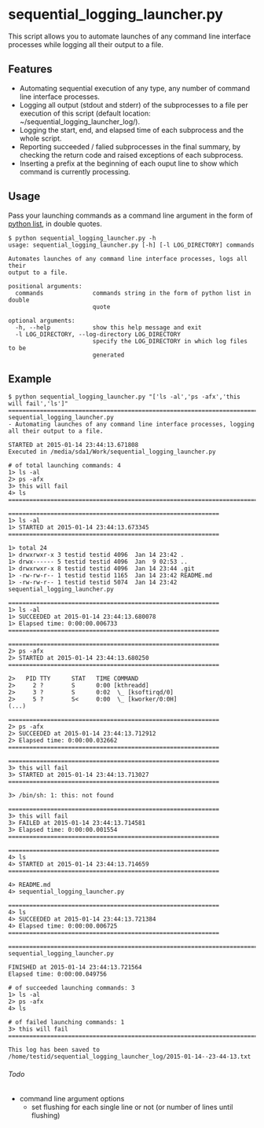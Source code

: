 # sequential_logging_launcher.py

This script allows you to automate launches of any command line interface processes while logging all their output to a file.

## Features
- Automating sequential execution of any type, any number of command line interface processes.
- Logging all output (stdout and stderr) of the subprocesses to a file per execution of this script (default location: ~/sequential_logging_launcher_log/).
- Logging the start, end, and elapsed time of each subprocess and the whole script.
- Reporting succeeded / falied subprocesses in the final summary, by checking the return code and raised exceptions of each subprocess.
- Inserting a prefix at the beginning of each ouput line to show which command is currently processing.

## Usage
Pass your launching commands as a command line argument in the form of [python list](http://www.tutorialspoint.com/python/python_lists.htm), in double quotes.  
```
$ python sequential_logging_launcher.py -h
usage: sequential_logging_launcher.py [-h] [-l LOG_DIRECTORY] commands

Automates launches of any command line interface processes, logs all their
output to a file.

positional arguments:
  commands              commands string in the form of python list in double
                        quote

optional arguments:
  -h, --help            show this help message and exit
  -l LOG_DIRECTORY, --log-directory LOG_DIRECTORY
                        specify the LOG_DIRECTORY in which log files to be
                        generated
```

## Example
```
$ python sequential_logging_launcher.py "['ls -al','ps -afx','this will fail','ls']"
================================================================================
sequential_logging_launcher.py
- Automating launches of any command line interface processes, logging all their output to a file.

STARTED at 2015-01-14 23:44:13.671808
Executed in /media/sda1/Work/sequential_logging_launcher.py

# of total launching commands: 4
1> ls -al
2> ps -afx
3> this will fail
4> ls
================================================================================

============================================================
1> ls -al
1> STARTED at 2015-01-14 23:44:13.673345
============================================================

1> total 24
1> drwxrwxr-x 3 testid testid 4096  Jan 14 23:42 .
1> drwx------ 5 testid testid 4096  Jan  9 02:53 ..
1> drwxrwxr-x 8 testid testid 4096  Jan 14 23:44 .git
1> -rw-rw-r-- 1 testid testid 1165  Jan 14 23:42 README.md
1> -rw-rw-r-- 1 testid testid 5074  Jan 14 23:42 sequential_logging_launcher.py

============================================================
1> ls -al
1> SUCCEEDED at 2015-01-14 23:44:13.680078
1> Elapsed time: 0:00:00.006733
============================================================

============================================================
2> ps -afx
2> STARTED at 2015-01-14 23:44:13.680250
============================================================

2>   PID TTY      STAT   TIME COMMAND
2>     2 ?        S      0:00 [kthreadd]
2>     3 ?        S      0:02  \_ [ksoftirqd/0]
2>     5 ?        S<     0:00  \_ [kworker/0:0H]
(...)

============================================================
2> ps -afx
2> SUCCEEDED at 2015-01-14 23:44:13.712912
2> Elapsed time: 0:00:00.032662
============================================================

============================================================
3> this will fail
3> STARTED at 2015-01-14 23:44:13.713027
============================================================

3> /bin/sh: 1: this: not found

============================================================
3> this will fail
3> FAILED at 2015-01-14 23:44:13.714581
3> Elapsed time: 0:00:00.001554
============================================================

============================================================
4> ls
4> STARTED at 2015-01-14 23:44:13.714659
============================================================

4> README.md
4> sequential_logging_launcher.py

============================================================
4> ls
4> SUCCEEDED at 2015-01-14 23:44:13.721384
4> Elapsed time: 0:00:00.006725
============================================================

================================================================================
sequential_logging_launcher.py

FINISHED at 2015-01-14 23:44:13.721564
Elapsed time: 0:00:00.049756

# of succeeded launching commands: 3
1> ls -al
2> ps -afx
4> ls

# of failed launching commands: 1
3> this will fail
================================================================================

This log has been saved to /home/testid/sequential_logging_launcher_log/2015-01-14--23-44-13.txt
```

###### Todo
- command line argument options
  - set flushing for each single line or not (or number of lines until flushing)
